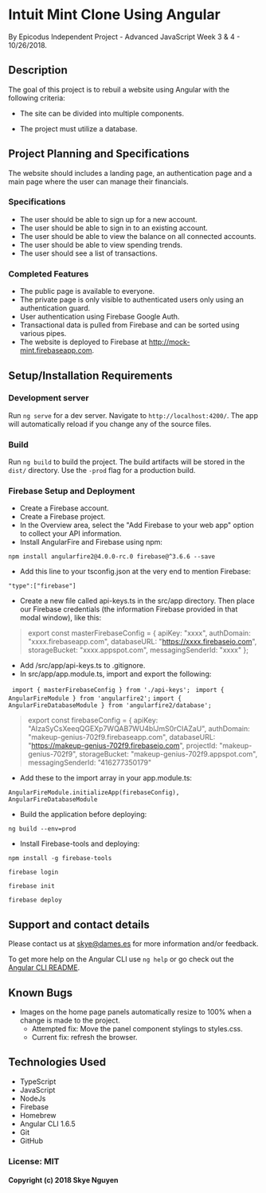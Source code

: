 # Intuit Mint Clone Using Angular

By Epicodus Independent Project - Advanced JavaScript Week 3 & 4 - 10/26/2018.

## Description

The goal of this project is to rebuil a website using Angular with the following criteria:

- The site can be divided into multiple components.

- The project must utilize a database.

## Project Planning and Specifications

The website should includes a landing page, an authentication page and a main page where the user can manage their financials.

### Specifications

- The user should be able to sign up for a new account.
- The user should be able to sign in to an existing account.
- The user should be able to view the balance on all connected accounts.
- The user should be able to view spending trends.
- The user should see a list of transactions.

### Completed Features

- The public page is available to everyone.
- The private page is only visible to authenticated users only using an authentication guard.
- User authentication using Firebase Google Auth.
- Transactional data is pulled from Firebase and can be sorted using various pipes.
- The website is deployed to Firebase at http://mock-mint.firebaseapp.com.

## Setup/Installation Requirements

### Development server

Run `ng serve` for a dev server. Navigate to `http://localhost:4200/`. The app will automatically reload if you change any of the source files.

### Build

Run `ng build` to build the project. The build artifacts will be stored in the `dist/` directory. Use the `-prod` flag for a production build.

### Firebase Setup and Deployment

- Create a Firebase account.
- Create a Firebase project.
- In the Overview area, select the "Add Firebase to your web app" option to collect your API information.
- Install AngularFire and Firebase using npm:

`npm install angularfire2@4.0.0-rc.0 firebase@^3.6.6 --save`

- Add this line to your tsconfig.json at the very end to mention Firebase:

`"type":["firebase"]`

- Create a new file called api-keys.ts in the src/app directory. Then place our Firebase credentials (the information Firebase provided in that modal window), like this:

> export const masterFirebaseConfig = { 
> apiKey: "xxxx", authDomain: "xxxx.firebaseapp.com", 
> databaseURL: "https://xxxx.firebaseio.com", 
> storageBucket: "xxxx.appspot.com", messagingSenderId: "xxxx" };

- Add /src/app/api-keys.ts to .gitignore.
- In src/app/app.module.ts, import and export the following:

`` import { masterFirebaseConfig } from './api-keys';``
`` import { AngularFireModule } from 'angularfire2';``
``import { AngularFireDatabaseModule } from 'angularfire2/database';``

> export const firebaseConfig = {
   > apiKey: "AIzaSyCsXeeqQGEXp7WQAB7WU4blJmS0rCIAZaU",
   > authDomain: "makeup-genius-702f9.firebaseapp.com",
   > databaseURL: "https://makeup-genius-702f9.firebaseio.com",
   > projectId: "makeup-genius-702f9",
   > storageBucket: "makeup-genius-702f9.appspot.com",
   > messagingSenderId: "416277350179"

- Add these to the import array in your app.module.ts:

``
AngularFireModule.initializeApp(firebaseConfig),
AngularFireDatabaseModule
``

- Build the application before deploying:

`ng build --env=prod`

- Install Firebase-tools and deploying:

``npm install -g firebase-tools``

``firebase login``

``firebase init``

``firebase deploy``

## Support and contact details

Please contact us at skye@dames.es for more information and/or feedback.

To get more help on the Angular CLI use `ng help` or go check out the [Angular CLI README](https://github.com/angular/angular-cli/blob/master/README.md).

## Known Bugs

- Images on the home page panels automatically resize to 100% when a change is made to the project.
  - Attempted fix: Move the panel component stylings to styles.css.
  - Current fix: refresh the browser.

## Technologies Used

- TypeScript
- JavaScript
- NodeJs
- Firebase
- Homebrew
- Angular CLI 1.6.5
- Git
- GitHub

### License: MIT

#### Copyright (c) 2018 Skye Nguyen
